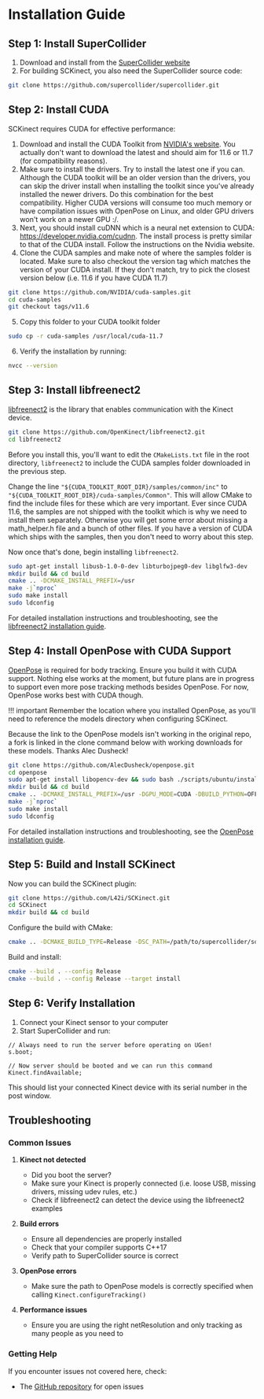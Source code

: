 # Installation Guide

## Step 1: Install SuperCollider

1. Download and install from the [SuperCollider website](https://supercollider.github.io/downloads)
2. For building SCKinect, you also need the SuperCollider source code:

```bash
git clone https://github.com/supercollider/supercollider.git
```

## Step 2: Install CUDA

SCKinect requires CUDA for effective performance:

1. Download and install the CUDA Toolkit from [NVIDIA's website](https://developer.nvidia.com/cuda-downloads). You actually don't want to download the latest and should aim for 11.6 or 11.7 (for compatibility reasons).
2. Make sure to install the drivers. Try to install the latest one if you can. Although the CUDA toolkit will be an older version than the drivers, you can skip the driver install when installing the toolkit since you've already installed the newer drivers. Do this combination for the best compatibility. Higher CUDA versions will consume too much memory or have compilation issues with OpenPose on Linux, and older GPU drivers won't work on a newer GPU :/.
3. Next, you should install cuDNN which is a neural net extension to CUDA: https://developer.nvidia.com/cudnn. The install process is pretty similar to that of the CUDA install. Follow the instructions on the Nvidia website.
4. Clone the CUDA samples and make note of where the samples folder is located. Make sure to also checkout the version tag which matches the version of your CUDA install. If they don't match, try to pick the closest version below (i.e. 11.6 if you have CUDA 11.7)

```bash
git clone https://github.com/NVIDIA/cuda-samples.git
cd cuda-samples
git checkout tags/v11.6
```

5. Copy this folder to your CUDA toolkit folder

```bash
sudo cp -r cuda-samples /usr/local/cuda-11.7
```

6. Verify the installation by running:

```bash
nvcc --version
```

## Step 3: Install libfreenect2

[libfreenect2](https://github.com/OpenKinect/libfreenect2) is the library that enables communication with the Kinect device.

```bash
git clone https://github.com/OpenKinect/libfreenect2.git
cd libfreenect2
```

Before you install this, you'll want to edit the `CMakeLists.txt` file in the root directory, `libfreenect2` to include the CUDA samples folder downloaded in the previous step.

Change the line `"${CUDA_TOOLKIT_ROOT_DIR}/samples/common/inc"` to `"${CUDA_TOOLKIT_ROOT_DIR}/cuda-samples/Common"`. This will allow CMake to find the include files for these which are very important. Ever since CUDA 11.6, the samples are not shipped with the toolkit which is why we need to install them separately. Otherwise you will get some error about missing a math_helper.h file and a bunch of other files. If you have a version of CUDA which ships with the samples, then you don't need to worry about this step.

Now once that's done, begin installing `libfreenect2`.

```bash
sudo apt-get install libusb-1.0-0-dev libturbojpeg0-dev libglfw3-dev
mkdir build && cd build
cmake .. -DCMAKE_INSTALL_PREFIX=/usr
make -j`nproc`
sudo make install
sudo ldconfig
```

For detailed installation instructions and troubleshooting, see the [libfreenect2 installation guide](https://github.com/OpenKinect/libfreenect2#installation).

## Step 4: Install OpenPose with CUDA Support

[OpenPose](https://github.com/CMU-Perceptual-Computing-Lab/openpose) is required for body tracking. Ensure you build it with CUDA support. Nothing else works at the moment, but future plans are in progress to support even more pose tracking methods besides OpenPose. For now, OpenPose works best with CUDA though.

!!! important
    Remember the location where you installed OpenPose, as you'll need to reference the models directory when configuring SCKinect.

Because the link to the OpenPose models isn't working in the original repo, a fork is linked in the clone command below with working downloads for these models. Thanks Alec Dusheck!
```bash
git clone https://github.com/AlecDusheck/openpose.git
cd openpose
sudo apt-get install libopencv-dev && sudo bash ./scripts/ubuntu/install_deps.sh
mkdir build && cd build
cmake .. -DCMAKE_INSTALL_PREFIX=/usr -DGPU_MODE=CUDA -DBUILD_PYTHON=OFF
make -j`nproc`
sudo make install
sudo ldconfig
```

For detailed installation instructions and troubleshooting, see the [OpenPose installation guide](https://github.com/CMU-Perceptual-Computing-Lab/openpose/blob/master/doc/installation/README.md).

## Step 5: Build and Install SCKinect

Now you can build the SCKinect plugin:

```bash
git clone https://github.com/L42i/SCKinect.git
cd SCKinect
mkdir build && cd build
```

Configure the build with CMake:

```bash
cmake .. -DCMAKE_BUILD_TYPE=Release -DSC_PATH=/path/to/supercollider/source -DCMAKE_INSTALL_PREFIX=/path/to/supercollider/extensions
```

Build and install:

```bash
cmake --build . --config Release
cmake --build . --config Release --target install
```

## Step 6: Verify Installation

1. Connect your Kinect sensor to your computer
2. Start SuperCollider and run:

```supercollider
// Always need to run the server before operating on UGen!
s.boot;

// Now server should be booted and we can run this command
Kinect.findAvailable;
```

This should list your connected Kinect device with its serial number in the post window.

## Troubleshooting

### Common Issues

1. **Kinect not detected**
   - Did you boot the server?
   - Make sure your Kinect is properly connected (i.e. loose USB, missing drivers, missing udev rules, etc.)
   - Check if libfreenect2 can detect the device using the libfreenect2 examples

2. **Build errors**
   - Ensure all dependencies are properly installed
   - Check that your compiler supports C++17
   - Verify path to SuperCollider source is correct

3. **OpenPose errors**
   - Make sure the path to OpenPose models is correctly specified when calling `Kinect.configureTracking()`

4. **Performance issues**
   - Ensure you are using the right netResolution and only tracking as many people as you need to

### Getting Help

If you encounter issues not covered here, check:
- The [GitHub repository](https://github.com/L42i/SCKinect) for open issues
